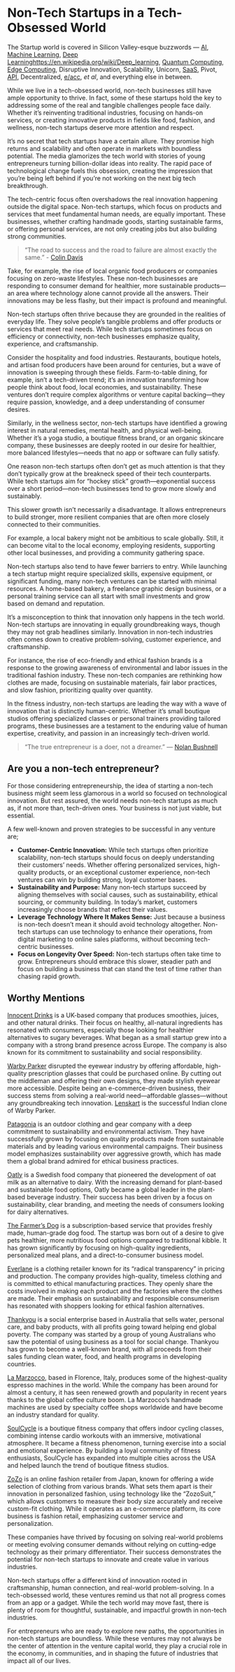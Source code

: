 # Non-Tech Startups in a Tech-Obsessed World

The Startup world is covered in Silicon Valley-esque buzzwords — [AI](https://en.wikipedia.org/wiki/Artificial_intelligence), [Machine Learning](https://en.wikipedia.org/wiki/Machine_learning), [Deep Learning]()https://en.wikipedia.org/wiki/Deep_learning, [Quantum Computing](https://en.wikipedia.org/wiki/Quantum_computing), [Edge Computing](https://en.wikipedia.org/wiki/Edge_computing), Disruptive Innovation, Scalability, Unicorn, [SaaS](https://en.wikipedia.org/wiki/Software_as_a_service), Pivot, [API](https://en.wikipedia.org/wiki/API), Decentralized,  [e/acc](/2023/e-acc/), _et al_, and everything else in between.

While we live in a tech-obsessed world, non-tech businesses still have ample opportunity to thrive. In fact, some of these startups hold the key to addressing some of the real and tangible challenges people face daily. Whether it’s reinventing traditional industries, focusing on hands-on services, or creating innovative products in fields like food, fashion, and wellness, non-tech startups deserve more attention and respect.

It’s no secret that tech startups have a certain allure. They promise high returns and scalability and often operate in markets with boundless potential. The media glamorizes the tech world with stories of young entrepreneurs turning billion-dollar ideas into reality. The rapid pace of technological change fuels this obsession, creating the impression that you’re being left behind if you’re not working on the next big tech breakthrough.

The tech-centric focus often overshadows the real innovation happening outside the digital space. Non-tech startups, which focus on products and services that meet fundamental human needs, are equally important. These businesses, whether crafting handmade goods, starting sustainable farms, or offering personal services, are not only creating jobs but also building strong communities.

> “The road to success and the road to failure are almost exactly the same.” - [Colin Davis](https://en.wikipedia.org/wiki/Colin_Davis)

Take, for example, the rise of local organic food producers or companies focusing on zero-waste lifestyles. These non-tech businesses are responding to consumer demand for healthier, more sustainable products—an area where technology alone cannot provide all the answers. Their innovations may be less flashy, but their impact is profound and meaningful.

Non-tech startups often thrive because they are grounded in the realities of everyday life. They solve people’s tangible problems and offer products or services that meet real needs. While tech startups sometimes focus on efficiency or connectivity, non-tech businesses emphasize quality, experience, and craftsmanship.

Consider the hospitality and food industries. Restaurants, boutique hotels, and artisan food producers have been around for centuries, but a wave of innovation is sweeping through these fields. Farm-to-table dining, for example, isn’t a tech-driven trend; it’s an innovation transforming how people think about food, local economies, and sustainability. These ventures don’t require complex algorithms or venture capital backing—they require passion, knowledge, and a deep understanding of consumer desires.

Similarly, in the wellness sector, non-tech startups have identified a growing interest in natural remedies, mental health, and physical well-being. Whether it’s a yoga studio, a boutique fitness brand, or an organic skincare company, these businesses are deeply rooted in our desire for healthier, more balanced lifestyles—needs that no app or software can fully satisfy.

One reason non-tech startups often don’t get as much attention is that they don’t typically grow at the breakneck speed of their tech counterparts. While tech startups aim for “hockey stick” growth—exponential success over a short period—non-tech businesses tend to grow more slowly and sustainably.

This slower growth isn’t necessarily a disadvantage. It allows entrepreneurs to build stronger, more resilient companies that are often more closely connected to their communities.

For example, a local bakery might not be ambitious to scale globally. Still, it can become vital to the local economy, employing residents, supporting other local businesses, and providing a community gathering space.

Non-tech startups also tend to have fewer barriers to entry. While launching a tech startup might require specialized skills, expensive equipment, or significant funding, many non-tech ventures can be started with minimal resources. A home-based bakery, a freelance graphic design business, or a personal training service can all start with small investments and grow based on demand and reputation.

It’s a misconception to think that innovation only happens in the tech world. Non-tech startups are innovating in equally groundbreaking ways, though they may not grab headlines similarly. Innovation in non-tech industries often comes down to creative problem-solving, customer experience, and craftsmanship.

For instance, the rise of eco-friendly and ethical fashion brands is a response to the growing awareness of environmental and labor issues in the traditional fashion industry. These non-tech companies are rethinking how clothes are made, focusing on sustainable materials, fair labor practices, and slow fashion, prioritizing quality over quantity.

In the fitness industry, non-tech startups are leading the way with a wave of innovation that is distinctly human-centric. Whether it’s small boutique studios offering specialized classes or personal trainers providing tailored programs, these businesses are a testament to the enduring value of human expertise, creativity, and passion in an increasingly tech-driven world.

> “The true entrepreneur is a doer, not a dreamer.” ― [Nolan Bushnell](https://en.wikipedia.org/wiki/Nolan_Bushnell)

## Are you a non-tech entrepreneur?

For those considering entrepreneurship, the idea of starting a non-tech business might seem less glamorous in a world so focused on technological innovation. But rest assured, the world needs non-tech startups as much as, if not more than, tech-driven ones. Your business is not just viable, but essential.

A few well-known and proven strategies to be successful in any venture are;

- **Customer-Centric Innovation:** While tech startups often prioritize scalability, non-tech startups should focus on deeply understanding their customers’ needs. Whether offering personalized services, high-quality products, or an exceptional customer experience, non-tech ventures can win by building strong, loyal customer bases.
- **Sustainability and Purpose:** Many non-tech startups succeed by aligning themselves with social causes, such as sustainability, ethical sourcing, or community building. In today’s market, customers increasingly choose brands that reflect their values.
- **Leverage Technology Where It Makes Sense:** Just because a business is non-tech doesn’t mean it should avoid technology altogether. Non-tech startups can use technology to enhance their operations, from digital marketing to online sales platforms, without becoming tech-centric businesses.
- **Focus on Longevity Over Speed:** Non-tech startups often take time to grow. Entrepreneurs should embrace this slower, steadier path and focus on building a business that can stand the test of time rather than chasing rapid growth.

## Worthy Mentions

[Innocent Drinks](https://innocentdrinks.co.uk) is a UK-based company that produces smoothies, juices, and other natural drinks. Their focus on healthy, all-natural ingredients has resonated with consumers, especially those looking for healthier alternatives to sugary beverages. What began as a small startup grew into a company with a strong brand presence across Europe. The company is also known for its commitment to sustainability and social responsibility.

[Warby Parker](https://www.warbyparker.com) disrupted the eyewear industry by offering affordable, high-quality prescription glasses that could be purchased online. By cutting out the middleman and offering their own designs, they made stylish eyewear more accessible. Despite being an e-commerce-driven business, their success stems from solving a real-world need—affordable glasses—without any groundbreaking tech innovation. [Lenskart](https://www.lenskart.com) is the successful Indian clone of Warby Parker.

[Patagonia](https://www.patagonia.com/) is an outdoor clothing and gear company with a deep commitment to sustainability and environmental activism. They have successfully grown by focusing on quality products made from sustainable materials and by leading various environmental campaigns. Their business model emphasizes sustainability over aggressive growth, which has made them a global brand admired for ethical business practices.

[Oatly](https://www.oatly.com) is a Swedish food company that pioneered the development of oat milk as an alternative to dairy. With the increasing demand for plant-based and sustainable food options, Oatly became a global leader in the plant-based beverage industry. Their success has been driven by a focus on sustainability, clear branding, and meeting the needs of consumers looking for dairy alternatives.

[The Farmer’s Dog](https://www.thefarmersdog.com) is a subscription-based service that provides freshly made, human-grade dog food. The startup was born out of a desire to give pets healthier, more nutritious food options compared to traditional kibble. It has grown significantly by focusing on high-quality ingredients, personalized meal plans, and a direct-to-consumer business model.

[Everlane](https://www.everlane.com) is a clothing retailer known for its “radical transparency” in pricing and production. The company provides high-quality, timeless clothing and is committed to ethical manufacturing practices. They openly share the costs involved in making each product and the factories where the clothes are made. Their emphasis on sustainability and responsible consumerism has resonated with shoppers looking for ethical fashion alternatives.

[Thankyou](https://thankyou.co) is a social enterprise based in Australia that sells water, personal care, and baby products, with all profits going toward helping end global poverty. The company was started by a group of young Australians who saw the potential of using business as a tool for social change. Thankyou has grown to become a well-known brand, with all proceeds from their sales funding clean water, food, and health programs in developing countries.

[La Marzocco](https://lamarzoccousa.com), based in Florence, Italy, produces some of the highest-quality espresso machines in the world. While the company has been around for almost a century, it has seen renewed growth and popularity in recent years thanks to the global coffee culture boom. La Marzocco’s handmade machines are used by specialty coffee shops worldwide and have become an industry standard for quality.

[SoulCycle](https://www.soul-cycle.com) is a boutique fitness company that offers indoor cycling classes, combining intense cardio workouts with an immersive, motivational atmosphere. It became a fitness phenomenon, turning exercise into a social and emotional experience. By building a loyal community of fitness enthusiasts, SoulCycle has expanded into multiple cities across the USA and helped launch the trend of boutique fitness studios.

[ZoZo](https://zozo.jp) is an online fashion retailer from Japan, known for offering a wide selection of clothing from various brands. What sets them apart is their innovation in personalized fashion, using technology like the “ZozoSuit,” which allows customers to measure their body size accurately and receive custom-fit clothing. While it operates as an e-commerce platform, its core business is fashion retail, emphasizing customer service and personalization.

These companies have thrived by focusing on solving real-world problems or meeting evolving consumer demands without relying on cutting-edge technology as their primary differentiator. Their success demonstrates the potential for non-tech startups to innovate and create value in various industries.

Non-tech startups offer a different kind of innovation rooted in craftsmanship, human connection, and real-world problem-solving. In a tech-obsessed world, these ventures remind us that not all progress comes from an app or a gadget. While the tech world may move fast, there is plenty of room for thoughtful, sustainable, and impactful growth in non-tech industries.

For entrepreneurs who are ready to explore new paths, the opportunities in non-tech startups are boundless. While these ventures may not always be the center of attention in the venture capital world, they play a crucial role in the economy, in communities, and in shaping the future of industries that impact all of our lives.